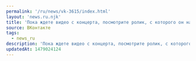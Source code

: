 ```yaml
---
permalink: '/ru/news/vk-3615/index.html'
layout: 'news.ru.njk'
title: 'Пока ждете видео с концерта, посмотрите ролик, с которого он начинался.…'
source: ВКонтакте
tags:
  - news_ru
description: 'Пока ждете видео с концерта, посмотрите ролик, с которого он начинался.…'
updatedAt: 1479024124
---
```

